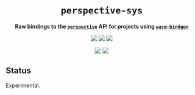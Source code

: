 <div align="center">
  <h1><code>perspective-sys</code></h1>
  <p>
    <strong>Raw bindings to the <a href=""><code>perspective</code></a> API for
      projects using <a href="https://github.com/rustwasm/wasm-bindgen"><code>wasm-bindgen</code></a></strong>
  </p>
  <p style="margin-bottom: 0.5ex;">
    <a href="https://interfaces-rs.github.io/perspective-sys/perspective_sys"><img
        src="https://img.shields.io/badge/docs-latest-blueviolet?logo=Read-the-docs&logoColor=white"
        /></a>
    <a href="https://github.com/interfaces-rs/perspective-sys/actions"><img
        src="https://github.com/interfaces-rs/perspective-sys/workflows/ci/badge.svg"
        /></a>
    <a href="https://crates.io/crates/perspective-sys"><img
        src="https://img.shields.io/librariesio/release/cargo/perspective-sys.svg?logo=rust"
        /></a>
  </p>
  <p style="margin-bottom: 0.5ex;">
    <a href="https://docs.rs/perspective-sys"><img
        src="https://docs.rs/perspective-sys/badge.svg" /></a>
    <a href="https://crates.io/crates/perspective-sys"><img
        src="https://img.shields.io/crates/v/perspective-sys.svg?logo=rust" /></a>
  </p>
</div>

## Status

Experimental.
